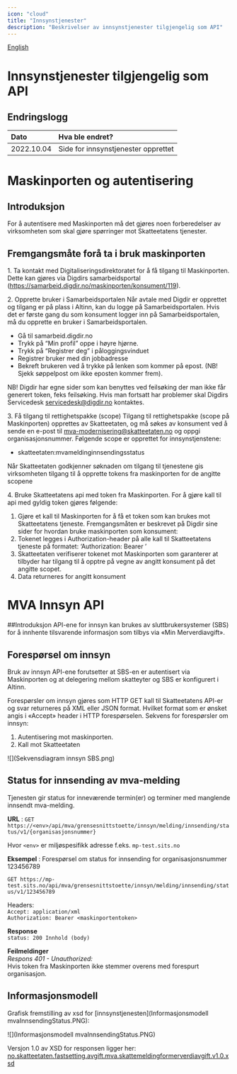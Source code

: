 ```yaml
---
icon: "cloud"
title: "Innsynstjenester"
description: "Beskrivelser av innsynstjenester tilgjengelig som API"
---
```


[English](https://skatteetaten.github.io/mva-meldingen/english/informationservices/)

# Innsynstjenester tilgjengelig som API

## Endringslogg

| Dato       | Hva ble endret?                     |
| :--------- | :---------------------------------- |
| 2022.10.04 | Side for innsynstjenester opprettet |

# Maskinporten og autentisering

## Introduksjon

For å autentisere med Maskinporten må det gjøres noen forberedelser av virksomheten som skal gjøre spørringer mot Skatteetatens tjenester.

## Fremgangsmåte forå ta i bruk maskinporten

1\. Ta kontakt med Digitaliseringsdirektoratet for å få tilgang til Maskinporten.
Dette kan gjøres via Digdirs samarbeidsportal (https://samarbeid.digdir.no/maskinporten/konsument/119).

2\. Opprette bruker i Samarbeidsportalen
Når avtale med Digdir er opprettet og tilgang er på plass i Altinn, kan du logge på Samarbeidsportalen. Hvis det er første gang du som konsument logger inn på Samarbeidsportalen, må du opprette en bruker i Samarbeidsportalen.

- Gå til samarbeid.digdir.no
- Trykk på “Min profil” oppe i høyre hjørne.
- Trykk på “Registrer deg” i påloggingsvinduet
- Registrer bruker med din jobbadresse
- Bekreft brukeren ved å trykke på lenken som kommer på epost. (NB! Sjekk søppelpost om ikke eposten kommer frem).

NB! Digdir har egne sider som kan benyttes ved feilsøking der man ikke får generert token, feks feilsøking. Hvis man fortsatt har problemer skal Digdirs Servicedesk servicedesk@digdir.no kontaktes.

3\. Få tilgang til rettighetspakke (scope)
Tilgang til rettighetspakke (scope på Maskinporten) opprettes av Skatteetaten, og må søkes av konsument ved å sende en e-post til mva-modernisering@skatteetaten.no og oppgi organisasjonsnummer.
Følgende scope er opprettet for innsynstjenstene:

- skatteetaten:mvameldinginnsendingsstatus

Når Skatteetaten godkjenner søknaden om tilgang til tjenestene gis virksomheten tilgang til å opprette tokens fra maskinporten for de angitte scopene

4\. Bruke Skatteetatens api med token fra Maskinporten.
For å gjøre kall til api med gyldig token gjøres følgende:

1. Gjøre et kall til Maskinporten for å få et token som kan brukes mot Skatteetatens tjeneste. Fremgangsmåten er beskrevet på Digdir sine sider for hvordan bruke maskinporten som konsument:
2. Tokenet legges i Authorization-header på alle kall til Skatteetatens tjeneste på formatet:
   ‘Authorization: Bearer <token>’
3. Skatteetaten verifiserer tokenet mot Maskinporten som garanterer at tilbyder har tilgang til å opptre på vegne av angitt konsument på det angitte scopet.
4. Data returneres for angitt konsument

# MVA Innsyn API

##Introduksjon
API-ene for innsyn kan brukes av sluttbrukersystemer (SBS) for å innhente tilsvarende informasjon som tilbys via «Min Merverdiavgift».

## Forespørsel om innsyn

Bruk av innsyn API-ene forutsetter at SBS-en er autentisert via Maskinporten og at delegering mellom skatteyter og SBS er konfigurert i Altinn.

Forespørsler om innsyn gjøres som HTTP GET kall til Skatteetatens API-er og svar returneres på XML eller JSON format. Hvilket format som er ønsket angis i «Accept» header i HTTP forespørselen.
Sekvens for forespørsler om innsyn:

1. Autentisering mot maskinporten.
2. Kall mot Skatteetaten

![](Sekvensdiagram innsyn SBS.png)

## Status for innsending av mva-melding

Tjenesten gir status for inneværende termin(er) og terminer med manglende innsendt mva-melding.

**URL** : `GET https://<env>/api/mva/grensesnittstoette/innsyn/melding/innsending/status/v1/{organisasjonsnummer}`

Hvor `<env>` er miljøspesifikk adresse f.eks. `mp-test.sits.no`

**Eksempel** : Forespørsel om status for innsending for organisasjonsnummer 123456789

`GET https://mp-test.sits.no/api/mva/grensesnittstoette/innsyn/melding/innsending/status/v1/123456789`

Headers:  
`Accept: application/xml`  
`Authorization: Bearer <maskinportentoken>`

**Response**  
`status: 200 Innhold (body)`

<eksempelresultat>

**Feilmeldinger**  
_Respons 401 - Unauthorized:_  
Hvis token fra Maskinporten ikke stemmer overens med forespurt organisasjon.

## Informasjonsmodell

Grafisk fremstilling av xsd for [innsynstjenesten](Informasjonsmodell mvaInnsendingStatus.PNG):

![](Informasjonsmodell mvaInnsendingStatus.PNG)

Versjon 1.0 av XSD for responsen ligger her:
[no.skatteetaten.fastsetting.avgift.mva.skattemeldingformerverdiavgift.v1.0.xsd](https://github.com/Skatteetaten/mva-meldingen/blob/master/docs/documentation/informasjonsmodell/xsd/no.skatteetaen.fastsetting.avgift.mva.mvaMeldingInnsendingStatus.v1.xsd)
